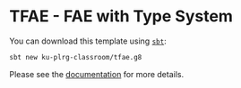 # TFAE - FAE with Type System

You can download this template using [`sbt`](https://www.scala-sbt.org/):
```bash
sbt new ku-plrg-classroom/tfae.g8
```

Please see the [documentation](https://github.com/ku-plrg-classroom/docs/tree/main/cose212/tfae) for more details.
